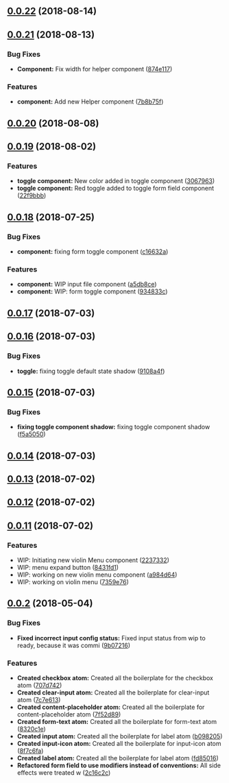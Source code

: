 <a name="0.0.22"></a>
## [0.0.22](https://github.com/involvestecnologia/violin.css/compare/v0.0.21...v0.0.22) (2018-08-14)



<a name="0.0.21"></a>
## [0.0.21](https://github.com/involvestecnologia/violin.css/compare/v0.0.20...v0.0.21) (2018-08-13)


### Bug Fixes

* **Component:** Fix width for helper component ([874e117](https://github.com/involvestecnologia/violin.css/commit/874e117))


### Features

* **component:** Add new Helper component ([7b8b75f](https://github.com/involvestecnologia/violin.css/commit/7b8b75f))



<a name="0.0.20"></a>
## [0.0.20](https://github.com/involvestecnologia/violin.css/compare/v0.0.19...v0.0.20) (2018-08-08)



<a name="0.0.19"></a>
## [0.0.19](https://github.com/involvestecnologia/violin.css/compare/v0.0.18...v0.0.19) (2018-08-02)


### Features

* **toggle component:** New color added in toggle component ([3067963](https://github.com/involvestecnologia/violin.css/commit/3067963))
* **toggle component:** Red toggle added to toggle form field component ([22f9bbb](https://github.com/involvestecnologia/violin.css/commit/22f9bbb))



<a name="0.0.18"></a>
## [0.0.18](https://github.com/involvestecnologia/violin.css/compare/v0.0.17...v0.0.18) (2018-07-25)


### Bug Fixes

* **component:** fixing form toggle component ([c16632a](https://github.com/involvestecnologia/violin.css/commit/c16632a))


### Features

* **component:** WIP input file component ([a5db8ce](https://github.com/involvestecnologia/violin.css/commit/a5db8ce))
* **component:** WIP: form toggle component ([934833c](https://github.com/involvestecnologia/violin.css/commit/934833c))



<a name="0.0.17"></a>
## [0.0.17](https://github.com/involvestecnologia/violin.css/compare/v0.0.16...v0.0.17) (2018-07-03)



<a name="0.0.16"></a>
## [0.0.16](https://github.com/involvestecnologia/violin.css/compare/v0.0.15...v0.0.16) (2018-07-03)


### Bug Fixes

* **toggle:** fixing toggle default state shadow ([9108a4f](https://github.com/involvestecnologia/violin.css/commit/9108a4f))



<a name="0.0.15"></a>
## [0.0.15](https://github.com/involvestecnologia/violin.css/compare/v0.0.14...v0.0.15) (2018-07-03)


### Bug Fixes

* **fixing toggle component shadow:** fixing toggle component shadow ([f5a5050](https://github.com/involvestecnologia/violin.css/commit/f5a5050))



<a name="0.0.14"></a>
## [0.0.14](https://github.com/involvestecnologia/violin.css/compare/v0.0.13...v0.0.14) (2018-07-03)



<a name="0.0.13"></a>
## [0.0.13](https://github.com/involvestecnologia/violin.css/compare/v0.0.12...v0.0.13) (2018-07-02)



<a name="0.0.12"></a>
## [0.0.12](https://github.com/involvestecnologia/violin.css/compare/v0.0.11...v0.0.12) (2018-07-02)



<a name="0.0.11"></a>
## [0.0.11](https://github.com/involvestecnologia/violin.css/compare/v0.0.2...v0.0.11) (2018-07-02)


### Features

* WIP: Initiating new violin Menu component ([2237332](https://github.com/involvestecnologia/violin.css/commit/2237332))
* WIP: menu expand button ([8431fd1](https://github.com/involvestecnologia/violin.css/commit/8431fd1))
* WIP: working on new violin menu component ([a984d64](https://github.com/involvestecnologia/violin.css/commit/a984d64))
* WIP: working on violin menu ([7359e76](https://github.com/involvestecnologia/violin.css/commit/7359e76))



<a name="0.0.2"></a>
## [0.0.2](https://github.com/involvestecnologia/violin.css/compare/v0.0.1...v0.0.2) (2018-05-04)


### Bug Fixes

* **Fixed incorrect input config status:** Fixed input status from wip to ready, because it was commi ([9b07216](https://github.com/involvestecnologia/violin.css/commit/9b07216))


### Features

* **Created checkbox atom:** Created all the boilerplate for the checkbox atom ([707d742](https://github.com/involvestecnologia/violin.css/commit/707d742))
* **Created clear-input atom:** Created all the boilerplate for clear-input atom ([7c7e613](https://github.com/involvestecnologia/violin.css/commit/7c7e613))
* **Created content-placeholder atom:** Created all the boilerplate for content-placeholder atom ([7f52d89](https://github.com/involvestecnologia/violin.css/commit/7f52d89))
* **Created form-text atom:** Created all the boilerplate for form-text atom ([8320c1e](https://github.com/involvestecnologia/violin.css/commit/8320c1e))
* **Created input atom:** Created all the boilerplate for label atom ([b098205](https://github.com/involvestecnologia/violin.css/commit/b098205))
* **Created input-icon atom:** Created all the boilerplate for input-icon atom ([8f7c6fa](https://github.com/involvestecnologia/violin.css/commit/8f7c6fa))
* **Created label atom:** Created all the boilerplate for label atom ([fd85016](https://github.com/involvestecnologia/violin.css/commit/fd85016))
* **Refactored form field to use modifiers instead of conventions:** All side effects were treated w ([2c16c2c](https://github.com/involvestecnologia/violin.css/commit/2c16c2c))



